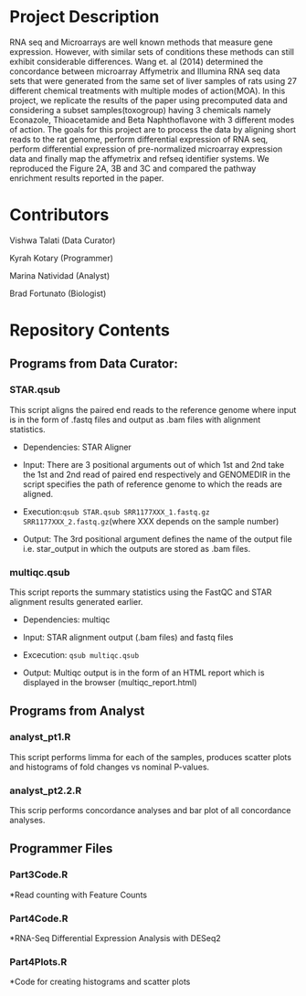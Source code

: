 # Project Description

RNA seq and Microarrays are well known methods that measure gene expression. However, with similar sets of conditions these methods can still exhibit considerable differences. Wang et. al (2014) determined the concordance between microarray Affymetrix and Illumina RNA seq data sets that were generated from the same set of liver samples of rats using 27 different chemical treatments with multiple modes of action(MOA). In this project, we replicate the results of the paper using precomputed data and considering a subset samples(toxogroup) having 3 chemicals namely Econazole, Thioacetamide and Beta Naphthoflavone with 3 different modes of action. The goals for this project are to process the data by aligning short reads to the rat genome, perform differential expression of RNA seq, perform differential expression of pre-normalized microarray expression data and finally map the affymetrix and refseq identifier systems. We reproduced the Figure 2A, 3B and 3C and compared the pathway enrichment results reported in the paper.

# Contributors

Vishwa Talati (Data Curator)

Kyrah Kotary (Programmer) 

Marina Natividad (Analyst) 

Brad Fortunato (Biologist)


# Repository Contents

## Programs from Data Curator:


### STAR.qsub

This script aligns the paired end reads to the reference genome where input is in the form of .fastq files and output as .bam files with alignment statistics.

* Dependencies: STAR Aligner

* Input: There are 3 positional arguments out of which 1st and 2nd take the 1st and 2nd read of paired end respectively and GENOMEDIR in the script specifies the path of reference genome to which the reads are aligned.

* Execution:`qsub STAR.qsub SRR1177XXX_1.fastq.gz SRR1177XXX_2.fastq.gz`(where XXX depends on the sample number)

* Output: The 3rd positional argument defines the name of the output file i.e. star_output in which the outputs are stored as .bam files.

### multiqc.qsub

This script reports the summary statistics using the FastQC and STAR alignment results generated earlier.

* Dependencies: multiqc

* Input: STAR alignment output (.bam files) and fastq files

* Excecution: `qsub multiqc.qsub`

* Output: Multiqc output is in the form of an HTML report which is displayed in the browser (multiqc_report.html)

## Programs from Analyst

### analyst_pt1.R
This script performs limma for each of the samples, produces scatter plots and histograms of fold changes vs nominal P-values.

### analyst_pt2.2.R
This scrip performs concordance analyses and bar plot of all concordance analyses.

## Programmer Files

### Part3Code.R

*Read counting with Feature Counts

### Part4Code.R

*RNA-Seq Differential Expression Analysis with DESeq2

### Part4Plots.R

*Code for creating histograms and scatter plots

